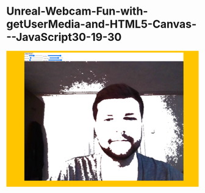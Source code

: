 # Unreal-Webcam-Fun-with-getUserMedia-and-HTML5-Canvas---JavaScript30-19-30
![Preview](https://github.com/vitaliken/Unreal-Webcam-Fun-with-getUserMedia-and-HTML5-Canvas---JavaScript30-19-30/blob/main/preview.png?raw=true)
